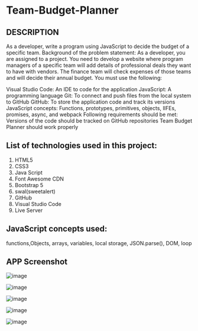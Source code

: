 # Team-Budget-Planner
## DESCRIPTION
As a developer, write a program using JavaScript to decide the budget of a specific team. Background of the problem statement: As a developer, you are assigned to a project. You need to develop a website where program managers of a specific team will add details of professional deals they want to have with vendors. The finance team will check expenses of those teams and will decide their annual budget. You must use the following:

Visual Studio Code: An IDE to code for the application
JavaScript: A programming language
Git: To connect and push files from the local system to GitHub
GitHub: To store the application code and track its versions
JavaScript concepts: Functions, prototypes, primitives, objects, IIFEs, promises, async, and webpack Following requirements should be met:
Versions of the code should be tracked on GitHub repositories
Team Budget Planner should work properly

## List of technologies used in this project:
1. HTML5
1. CSS3
1. Java Script
1. Font Awesome CDN
1. Bootstrap 5
1. swal(sweetalert)
1. GitHub
1. Visual Studio Code
1. Live Server

## JavaScript concepts used:
functions,Objects, arrays, variables, local storage, JSON.parse(), DOM, loop

## APP Screenshot 

 ![image](https://user-images.githubusercontent.com/84631708/155014322-3187d5ad-d7d0-41ca-876a-59ad117bfcb5.png)

 ![image](https://user-images.githubusercontent.com/84631708/155014470-b0b97a15-3a6f-437d-bc15-a08f01bae898.png)
 
 ![image](https://user-images.githubusercontent.com/84631708/155014523-c0e8f48d-6427-426a-b153-7037fc03de7d.png)
 
 ![image](https://user-images.githubusercontent.com/84631708/155014550-87ad214c-8f26-4445-9106-5c6de5fe1d13.png)


 ![image](https://user-images.githubusercontent.com/84631708/155014580-e85f75c6-beaf-4a4f-b0cd-d84ea865bcdb.png)
